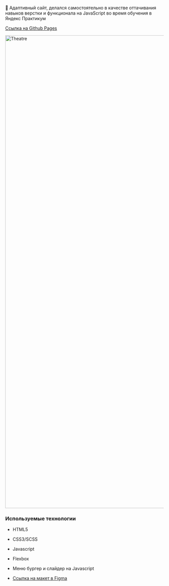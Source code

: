 🎡 Адаптивный сайт, делался самостоятельно в качестве оттачивания навыков верстки и функционала на JavaScript во время обучения в Яндекс Практикум

[Ссылка на Github Pages](https://mikhailyandex.github.io/theatre/)

<img width="1503" alt="Theatre" src="https://user-images.githubusercontent.com/114576286/220308586-19499990-87c8-4543-8ce1-0c182efd2f22.png">

### Используемые технологии
* HTML5
* CSS3/SCSS
* Javascript
* Flexbox
* Меню бургер и слайдер на Javascript

* [Ссылка на макет в Figma](https://www.figma.com/file/tDXKBS668DUhbK0DOVg6dv/Templates-%2315.-More-on-Figma.info?node-id=0%3A1&t=M2cpEApTJcIeWeMn-0)
